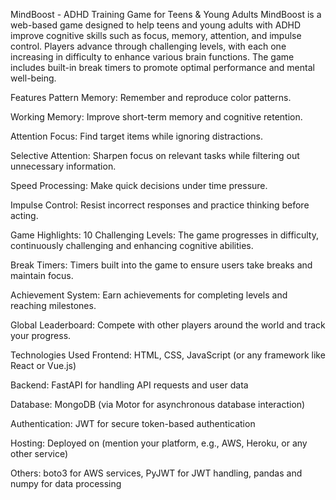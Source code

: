 
MindBoost - ADHD Training Game for Teens & Young Adults
MindBoost is a web-based game designed to help teens and young adults with ADHD improve cognitive skills such as focus, memory, attention, and impulse control. Players advance through challenging levels, with each one increasing in difficulty to enhance various brain functions. The game includes built-in break timers to promote optimal performance and mental well-being.

Features
Pattern Memory: Remember and reproduce color patterns.

Working Memory: Improve short-term memory and cognitive retention.

Attention Focus: Find target items while ignoring distractions.

Selective Attention: Sharpen focus on relevant tasks while filtering out unnecessary information.

Speed Processing: Make quick decisions under time pressure.

Impulse Control: Resist incorrect responses and practice thinking before acting.

Game Highlights:
10 Challenging Levels: The game progresses in difficulty, continuously challenging and enhancing cognitive abilities.

Break Timers: Timers built into the game to ensure users take breaks and maintain focus.

Achievement System: Earn achievements for completing levels and reaching milestones.

Global Leaderboard: Compete with other players around the world and track your progress.

Technologies Used
Frontend: HTML, CSS, JavaScript (or any framework like React or Vue.js)

Backend: FastAPI for handling API requests and user data

Database: MongoDB (via Motor for asynchronous database interaction)

Authentication: JWT for secure token-based authentication

Hosting: Deployed on (mention your platform, e.g., AWS, Heroku, or any other service)

Others: boto3 for AWS services, PyJWT for JWT handling, pandas and numpy for data processing

